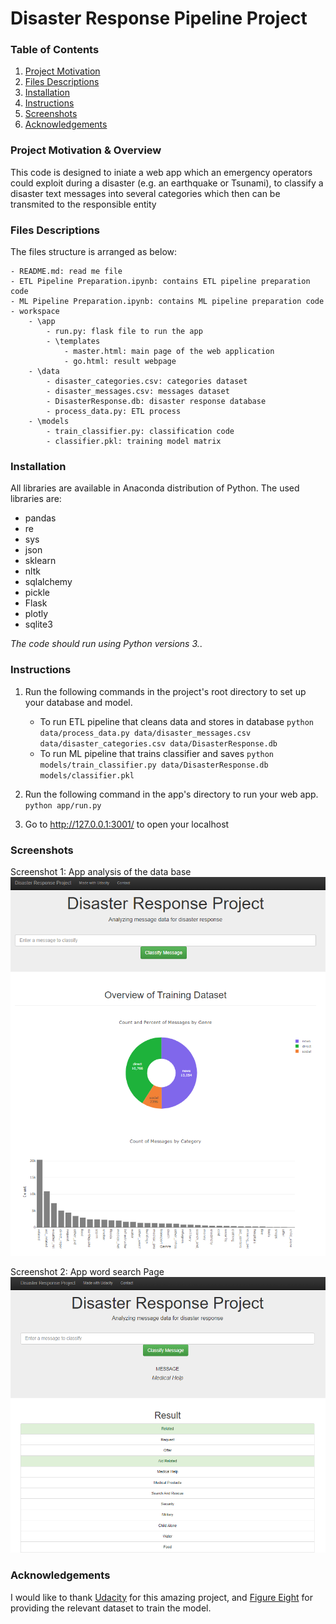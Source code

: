 # Disaster Response Pipeline Project

### Table of Contents

1. [Project Motivation](#motivation)
2. [Files Descriptions](#files)
2. [Installation](#installation)
3. [Instructions](#instructions)
4. [Screenshots](#screenshots)
5. [Acknowledgements](#acknowledgements)


### Project Motivation & Overview <a name="motivation"></a>
This code is designed to iniate a web app which an emergency operators could exploit during a disaster (e.g. an earthquake or Tsunami), to classify a disaster text messages into several categories which then can be transmited to the responsible entity

### Files Descriptions <a name="files"></a>
The files structure is arranged as below:

	- README.md: read me file
	- ETL Pipeline Preparation.ipynb: contains ETL pipeline preparation code
	- ML Pipeline Preparation.ipynb: contains ML pipeline preparation code
	- workspace
		- \app
			- run.py: flask file to run the app
		    - \templates
                - master.html: main page of the web application 
                - go.html: result webpage
		- \data
			- disaster_categories.csv: categories dataset
			- disaster_messages.csv: messages dataset
			- DisasterResponse.db: disaster response database
			- process_data.py: ETL process
		- \models
			- train_classifier.py: classification code
            - classifier.pkl: training model matrix

### Installation <a name="installation"></a>
All libraries are available in Anaconda distribution of Python. The used libraries are:
- pandas
- re
- sys
- json
- sklearn
- nltk
- sqlalchemy
- pickle
- Flask
- plotly
- sqlite3

*The code should run using Python versions 3.*.

### Instructions <a name="instructions"></a>
1. Run the following commands in the project's root directory to set up your database and model.

    - To run ETL pipeline that cleans data and stores in database
        `python data/process_data.py data/disaster_messages.csv data/disaster_categories.csv data/DisasterResponse.db`
    - To run ML pipeline that trains classifier and saves
        `python models/train_classifier.py data/DisasterResponse.db models/classifier.pkl`

2. Run the following command in the app's directory to run your web app.
    `python app/run.py`

3. Go to http://127.0.0.1:3001/ to open your localhost


### Screenshots <a name="screenshots"></a>

Screenshot 1: App analysis of the data base
![Screenshot 1](img/Home.PNG)

Screenshot 2: App word search Page
![Screenshot 2](img/Query.PNG)

### Acknowledgements <a name="acknowledges"></a>
I would like to thank [Udacity](https://eu.udacity.com/) for this amazing project, and [Figure Eight](https://www.figure-eight.com/) for providing the relevant dataset to train the model.
